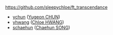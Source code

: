 https://github.com/sleepychloe/ft_transcendance

- [ychun](https://profile.intra.42.fr/users/ychun) ([Yugeon CHUN](https://github.com/PfClaKr))
- [yhwang](https://profile.intra.42.fr/users/yhwang) ([Chloe HWANG](https://github.com/sleepychloe))
- [schaehun](https://profile.intra.42.fr/users/schaehun) ([Chaehun SONG](https://github.com/Song42))

